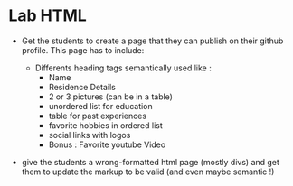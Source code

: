 # Lab HTML

* Get the students to create a page that they can publish on their github profile. This page has to include:
  * Differents heading tags semantically used like :
    * Name 
    * Residence Details
    * 2 or 3 pictures (can be in a table)
    * unordered list for education
    * table for past experiences
    * favorite hobbies in ordered list
    * social links with logos
    * Bonus : Favorite youtube Video


* give the students a wrong-formatted html page (mostly divs) and get them to update the markup to be valid (and even maybe semantic !)